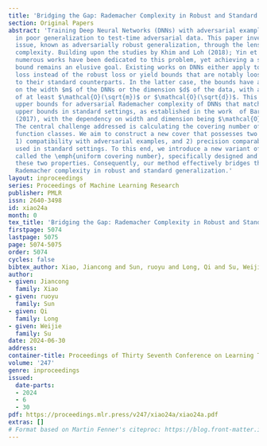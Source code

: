 ```yaml
---
title: 'Bridging the Gap: Rademacher Complexity in Robust and Standard Generalization'
section: Original Papers
abstract: 'Training Deep Neural Networks (DNNs) with adversarial examples often results
  in poor generalization to test-time adversarial data. This paper investigates this
  issue, known as adversarially robust generalization, through the lens of Rademacher
  complexity. Building upon the studies by Khim and Loh (2018); Yin et al. (2019),
  numerous works have been dedicated to this problem, yet achieving a satisfactory
  bound remains an elusive goal. Existing works on DNNs either apply to a surrogate
  loss instead of the robust loss or yield bounds that are notably looser compared
  to their standard counterparts. In the latter case, the bounds have a higher dependency
  on the width $m$ of the DNNs or the dimension $d$ of the data, with an extra factor
  of at least $\mathcal{O}(\sqrt{m})$ or $\mathcal{O}(\sqrt{d})$. This paper presents
  upper bounds for adversarial Rademacher complexity of DNNs that match the best-known
  upper bounds in standard settings, as established in the work  of Bartlett et al.
  (2017), with the dependency on width and dimension being $\mathcal{O}(\ln(dm))$.
  The central challenge addressed is calculating the covering number of adversarial
  function classes. We aim to construct a new cover that possesses two properties:
  1) compatibility with adversarial examples, and 2) precision comparable to covers
  used in standard settings. To this end, we introduce a new variant of covering number
  called the \emph{uniform covering number}, specifically designed and proven to reconcile
  these two properties. Consequently, our method effectively bridges the gap between
  Rademacher complexity in robust and standard generalization.'
layout: inproceedings
series: Proceedings of Machine Learning Research
publisher: PMLR
issn: 2640-3498
id: xiao24a
month: 0
tex_title: 'Bridging the Gap: Rademacher Complexity in Robust and Standard Generalization'
firstpage: 5074
lastpage: 5075
page: 5074-5075
order: 5074
cycles: false
bibtex_author: Xiao, Jiancong and Sun, ruoyu and Long, Qi and Su, Weijie
author:
- given: Jiancong
  family: Xiao
- given: ruoyu
  family: Sun
- given: Qi
  family: Long
- given: Weijie
  family: Su
date: 2024-06-30
address:
container-title: Proceedings of Thirty Seventh Conference on Learning Theory
volume: '247'
genre: inproceedings
issued:
  date-parts:
  - 2024
  - 6
  - 30
pdf: https://proceedings.mlr.press/v247/xiao24a/xiao24a.pdf
extras: []
# Format based on Martin Fenner's citeproc: https://blog.front-matter.io/posts/citeproc-yaml-for-bibliographies/
---
```

